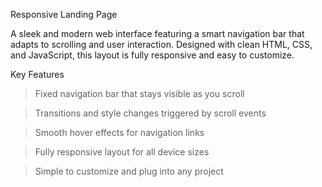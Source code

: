 Responsive Landing Page

A sleek and modern web interface featuring a smart navigation bar that adapts to scrolling and user interaction. Designed with clean HTML, CSS, and JavaScript, this layout is fully responsive and easy to customize.
  
  Key Features
> Fixed navigation bar that stays visible as you scroll

> Transitions and style changes triggered by scroll events

> Smooth hover effects for navigation links

> Fully responsive layout for all device sizes

> Simple to customize and plug into any project

